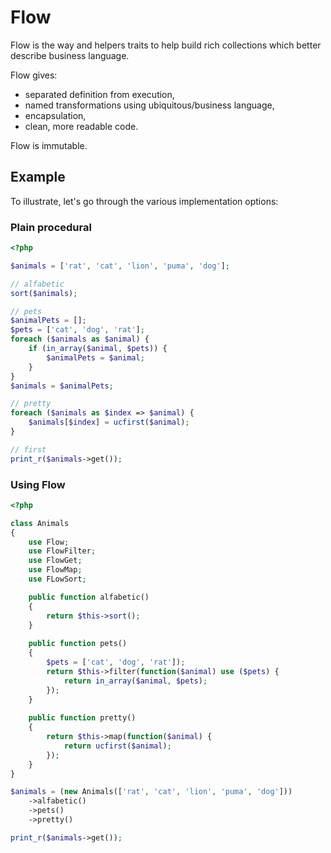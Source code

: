 # Flow

Flow is the way and helpers traits to help build rich collections which better describe business language.

Flow gives:
- separated definition from execution,
- named transformations using ubiquitous/business language,
- encapsulation,
- clean, more readable code.

Flow is immutable.

## Example

To illustrate, let's go through the various implementation options:

### Plain procedural

```php
<?php

$animals = ['rat', 'cat', 'lion', 'puma', 'dog'];

// alfabetic 
sort($animals);

// pets
$animalPets = [];
$pets = ['cat', 'dog', 'rat'];
foreach ($animals as $animal) {
    if (in_array($animal, $pets)) {
        $animalPets = $animal; 
    }
}
$animals = $animalPets;

// pretty
foreach ($animals as $index => $animal) {
    $animals[$index] = ucfirst($animal);
}

// first
print_r($animals->get());
```

### Using Flow

```php
<?php

class Animals
{
    use Flow;
    use FlowFilter;
    use FlowGet;
    use FlowMap;
    use FLowSort;

    public function alfabetic()
    {
        return $this->sort();
    }
    
    public function pets()
    {
        $pets = ['cat', 'dog', 'rat']);
        return $this->filter(function($animal) use ($pets) {
            return in_array($animal, $pets);
        });
    }
    
    public function pretty()
    {
        return $this->map(function($animal) {
            return ucfirst($animal);
        });
    }
}

$animals = (new Animals(['rat', 'cat', 'lion', 'puma', 'dog']))
    ->alfabetic()
    ->pets()
    ->pretty()

print_r($animals->get());
```